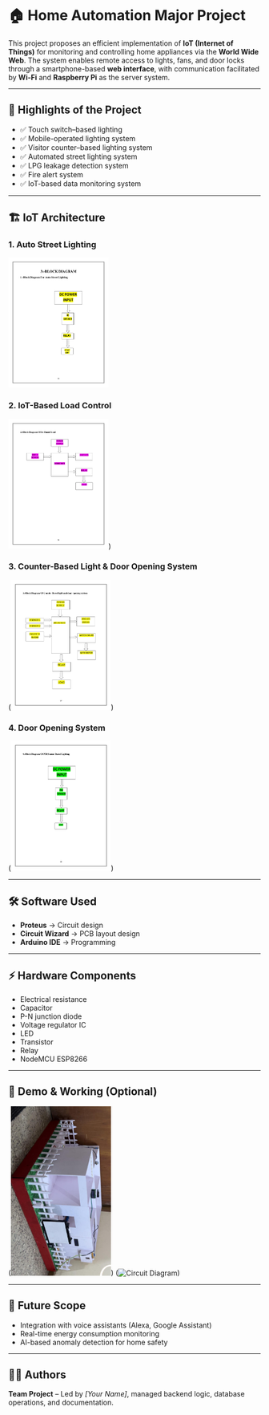 # 🏠 Home Automation Major Project  

This project proposes an efficient implementation of **IoT (Internet of Things)** for monitoring and controlling home appliances via the **World Wide Web**. The system enables remote access to lights, fans, and door locks through a smartphone-based **web interface**, with communication facilitated by **Wi-Fi** and **Raspberry Pi** as the server system.  

---

## 🔑 Highlights of the Project  
- ✅ Touch switch–based lighting  
- ✅ Mobile-operated lighting system  
- ✅ Visitor counter–based lighting system  
- ✅ Automated street lighting system  
- ✅ LPG leakage detection system  
- ✅ Fire alert system  
- ✅ IoT-based data monitoring system  

---

## 🏗 IoT Architecture  

### 1. Auto Street Lighting  
<img src="1.jpg" alt="Circuit Diagram" width="200">

### 2. IoT-Based Load Control  
<img src="2.jpg" alt="Circuit Diagram" width="200">)  

### 3. Counter-Based Light & Door Opening System 
(<img src="3.jpg" alt="Circuit Diagram" width="200">)

### 4. Door Opening System
(<img src="4.jpg" alt="Circuit Diagram" width="200">)

---

## 🛠 Software Used  
- **Proteus** → Circuit design  
- **Circuit Wizard** → PCB layout design  
- **Arduino IDE** → Programming  

---

## ⚡ Hardware Components  
- Electrical resistance  
- Capacitor  
- P-N junction diode  
- Voltage regulator IC  
- LED  
- Transistor  
- Relay  
- NodeMCU ESP8266  

---

## 📸 Demo & Working (Optional)  
(<img src="Home%20Automation%20Prototype_1.jpg" alt="Circuit Diagram" width="200">)
(<img src="Home%20Automation%20Prototype_2.jpg" alt="Circuit Diagram" width="200">)

---

## 🚀 Future Scope  
- Integration with voice assistants (Alexa, Google Assistant)  
- Real-time energy consumption monitoring  
- AI-based anomaly detection for home safety  

---

## 👨‍💻 Authors  
**Team Project** – Led by *[Your Name]*, managed backend logic, database operations, and documentation.  
